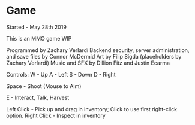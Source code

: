 # Game
Started - May 28th 2019

This is an MMO game WIP

Programmed by Zachary Verlardi
Backend security, server administration, and save files by Connor McDermid
Art by Filip Sigda (placeholders by Zachary Verlardi)
Music and SFX by Dillion Fitz and Justin Ecarma

Controls:
W - Up
A - Left
S - Down
D - Right

Space - Shoot (Mouse to Aim)

E - Interact, Talk, Harvest

Left Click - Pick up and drag in inventory; Click to use first right-click option.
Right Click - Inspect in inventory
